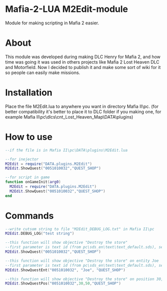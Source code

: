 # Mafia-2-LUA M2Edit-module
Module for making scripting in Mafia 2 easier.

# About
This module was developed during making DLC Henry for Mafia 2, and how time was going it was used in others projects like Mafia 2 Lost Heaven DLC and Motorfield. Now I decided to publish it and make some sort of wiki for it so people can easily make missions.

# Installation
Place the file M2Edit.lua to anywhere you want in directory Mafia II\pc. (for better compatibility it's better to place it to DLC folder if you making one, for example Mafia II\pc\dlcs\cnt_Lost_Heaven_Map\DATA\plugins)

# How to use
```lua
--if the file is in Mafia II\pc\DATA\plugins\M2Edit.lua

--for inejector
M2Edit = require("DATA.plugins.M2Edit")
M2Edit.ShowQuest("0051010032","QUEST_SHOP")

--for script in game
function onGameInit(arg0)
  M2Edit = require("DATA.plugins.M2Edit")
  M2Edit.ShowQuest("0051010032","QUEST_SHOP")
end
```

# Commands
```lua
--write cutsom string to file "M2Edit_DEBUG_LOG.txt" in Mafia II\pc
M2Edit.DEBUG_LOG("test string")

--this function will show objective "Destroy the store"
--first parameter is text id (from pc\sds_en\text\text_default.sds), second one is name of the quest defined by user.
M2Edit.ShowQuest("0051010032","QUEST_SHOP")

--this function will show objective "Destroy the store" on entity Joe
--first parameter is text id (from pc\sds_en\text\text_default.sds), second one is name of the entity (from actor file) third one is name of the quest defined by user.
M2Edit.ShowQuestEnt("0051010032", "Joe", "QUEST_SHOP")

--this function will show objective "Destroy the store" on position 30, 50
M2Edit.ShowQuestPos("0051010032",30,50,"QUEST_SHOP")
```
